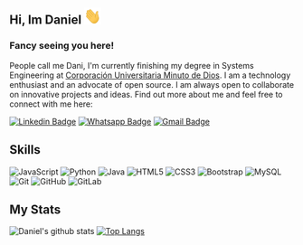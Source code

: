 ## Hi, Im Daniel  <img src="https://github.com/DaniDuran/DaniDuran/blob/master/wave.gif" width="30px">
### Fancy seeing you here!

People call me Dani, I'm currently finishing my degree in Systems Engineering at [Corporación Universitaria Minuto de Dios](http://www.uniminuto.edu/). I am a technology enthusiast and an advocate of open source. I am always open to collaborate on innovative projects and ideas. Find out more about me and feel free to connect with me here:

[![Linkedin Badge](https://img.shields.io/badge/-Linkeding_Daniel_Duran_Acevedo-0e76a8?style=social-square&logo=Linkedin&logoColor=white&link=https://www.linkedin.com/in/daniel-duran-acevedo//)](https://www.linkedin.com/in/daniel-duran-acevedo/)
[![Whatsapp Badge](https://img.shields.io/badge/-Whatsapp_3192276664-20603D?style=social-square&logo=Whatsapp&logoColor=white&link=https://api.whatsapp.com/send?phone=+573192276664)](https://api.whatsapp.com/send?phone=+573192276664)
[![Gmail Badge](https://img.shields.io/badge/Gmail-daniels.geek%40gmail-db4a39?style=plastic&logo=Gmail&logoColor=white&link=mailto:daniels.geek@gmail.com)](mailto:daniels.geek@gmail.com)


## Skills
![JavaScript](https://img.shields.io/badge/-JavaScript-black?style=flat-square&logo=javascript)
![Python](https://img.shields.io/badge/-Python-black?style=flat-square&logo=Python)
![Java](https://img.shields.io/badge/-java-E34A86?style=flat-square&logo=java)
![HTML5](https://img.shields.io/badge/-HTML5-E34F26?style=flat-square&logo=html5&logoColor=white)
![CSS3](https://img.shields.io/badge/-CSS3-1572B6?style=flat-square&logo=css3)
![Bootstrap](https://img.shields.io/badge/-Bootstrap-563D7C?style=flat-square&logo=bootstrap)
![MySQL](https://img.shields.io/badge/-MySQL-black?style=flat-square&logo=mysql)
![Git](https://img.shields.io/badge/-Git-black?style=flat-square&logo=git)
![GitHub](https://img.shields.io/badge/-GitHub-181717?style=flat-square&logo=github)
![GitLab](https://img.shields.io/badge/-GitLab-FCA121?style=flat-square&logo=gitlab)

## My Stats
![Daniel's github stats](https://github-readme-stats.vercel.app/api?username=daniduran&show_icons=true&hide=["stars","prs","contribs"]) 
[![Top Langs](https://github-readme-stats.vercel.app/api/top-langs/?username=daniduran)](https://github.com/daniduran/github-readme-stats)
